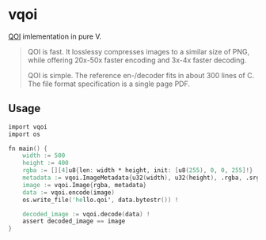 
# vqoi

[QOI](https://qoiformat.org/) imlementation in pure V.

> QOI is fast. It losslessy compresses images to a similar size of PNG, while offering 20x-50x faster encoding and 3x-4x faster decoding.
> 
> QOI is simple. The reference en-/decoder fits in about 300 lines of C. The file format specification is a single page PDF.

## Usage

```v
import vqoi
import os

fn main() {
	width := 500
	height := 400
	rgba := [][4]u8{len: width * height, init: [u8(255), 0, 0, 255]!}
	metadata := vqoi.ImageMetadata{u32(width), u32(height), .rgba, .srgb}
	image := vqoi.Image{rgba, metadata}
	data := vqoi.encode(image)
	os.write_file('hello.qoi', data.bytestr()) !

	decoded_image := vqoi.decode(data) !
	assert decoded_image == image
}
```
